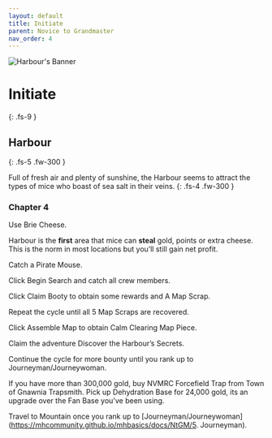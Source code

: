 ```yaml
---
layout: default
title: Initiate
parent: Novice to Grandmaster
nav_order: 4
---
```


 <img src="https://ic.pics.livejournal.com/camomiletea/1321849/142788/142788_original.jpg" alt="Harbour's Banner"> 

# Initiate
{: .fs-9 }

## Harbour
{: .fs-5 .fw-300 }

Full of fresh air and plenty of sunshine, the Harbour seems to attract the types of mice who boast of sea salt in their veins.
{: .fs-4 .fw-300 }

### Chapter 4

Use Brie Cheese.

Harbour is the <strong>first</strong> area that mice can <strong>steal</strong> gold, points or extra cheese. This is the norm in most locations but you’ll still gain net profit.

Catch a Pirate Mouse.

Click Begin Search and catch all crew members.

Click Claim Booty to obtain some rewards and A Map Scrap.

Repeat the cycle until all 5 Map Scraps are recovered.

Click Assemble Map to obtain Calm Clearing Map Piece.

Claim the adventure Discover the Harbour’s Secrets.

Continue the cycle for more bounty until you rank up to Journeyman/Journeywoman.

If you have more than 300,000 gold, buy NVMRC Forcefield Trap from Town of Gnawnia Trapsmith. Pick up Dehydration Base for 24,000 gold, its an upgrade over the Fan Base you've been using.

Travel to Mountain once you rank up to [Journeyman/Journeywoman](https://mhcommunity.github.io/mhbasics/docs/NtGM/5. Journeyman).